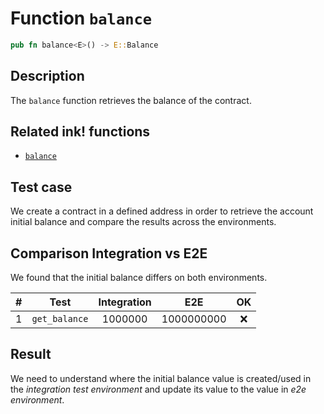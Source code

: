# Function `balance`

```rust
pub fn balance<E>() -> E::Balance
```

## Description

The `balance` function retrieves the balance of the contract.

## Related ink! functions

- [`balance`](https://paritytech.github.io/ink/ink_env/fn.balance.html)

## Test case

We create a contract in a defined address in order to retrieve the account initial balance and compare the results 
across the environments.

## Comparison Integration vs E2E

We found that the initial balance differs on both environments.

| \#  | Test                  | Integration |     E2E      | OK |
| --- |-----------------------|:-----------:|:------------:|:--:|
| 1   | `get_balance`         |   1000000   | 1000000000   | ❌  |

## Result

We need to understand where the initial balance value is created/used in the _integration test environment_ and update 
its value to the value in _e2e environment_.
